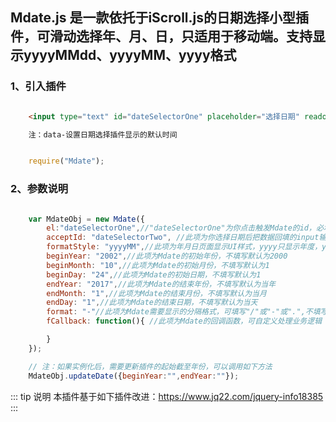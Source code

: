 ## Mdate.js 是一款依托于iScroll.js的日期选择小型插件，可滑动选择年、月、日，只适用于移动端。支持显示yyyyMMdd、yyyyMM、yyyy格式


### 1、引入插件
```html

    <input type="text" id="dateSelectorOne" placeholder="选择日期" readonly data-year="" data-month="" data-day="">

    注：data-设置日期选择插件显示的默认时间

```
```js

    require("Mdate");

```

### 2、参数说明
```js 

    var MdateObj = new Mdate({ 
        el:"dateSelectorOne",//"dateSelectorOne"为你点击触发Mdate的id，必填项 建议是input输入框的id,当然其他元素也可以
        acceptId: "dateSelectorTwo", //此项为你选择日期后把数据回填的input输入框id 选填,不填时，可利用fCallback回调自行处理逻辑
        formatStyle: "yyyyMM",//此项为年月日页面显示UI样式，yyyy只显示年度，yyyyMM只显示年月，其他情况都是显示年月日
        beginYear: "2002",//此项为Mdate的初始年份，不填写默认为2000
        beginMonth: "10",//此项为Mdate的初始月份，不填写默认为1
        beginDay: "24",//此项为Mdate的初始日期，不填写默认为1
        endYear: "2017",//此项为Mdate的结束年份，不填写默认为当年
        endMonth: "1",//此项为Mdate的结束月份，不填写默认为当月
        endDay: "1",//此项为Mdate的结束日期，不填写默认为当天
        format: "-"//此项为Mdate需要显示的分隔格式，可填写"/"或"-"或".",不填写默认为"/"
        fCallback: function(){ //此项为Mdate的回调函数，可自定义处理业务逻辑

        }
    });

    // 注：如果实例化后，需要更新插件的起始截至年份，可以调用如下方法
    MdateObj.updateDate({beginYear:"",endYear:""});

```
::: tip 说明
本插件基于如下插件改进：https://www.jq22.com/jquery-info18385
:::
